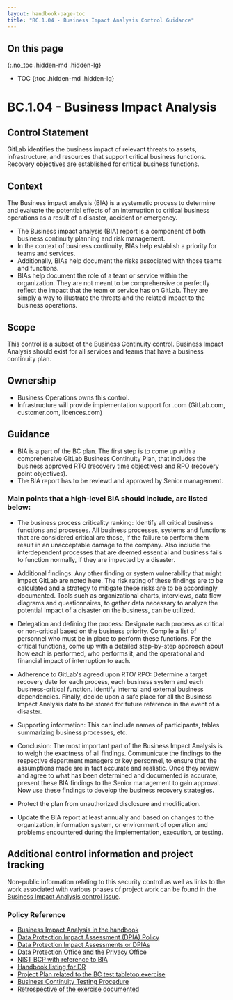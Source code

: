 ```yaml
---
layout: handbook-page-toc
title: "BC.1.04 - Business Impact Analysis Control Guidance"
---
```


## On this page
{:.no_toc .hidden-md .hidden-lg}

- TOC
{:toc .hidden-md .hidden-lg}

# BC.1.04 - Business Impact Analysis

## Control Statement
GitLab identifies the business impact of relevant threats to assets, infrastructure, and resources that support critical business functions. Recovery objectives are established for critical business functions.

## Context
The Business impact analysis (BIA) is a systematic process to determine and evaluate the potential effects of an interruption to critical business operations as a result of a disaster, accident or emergency.
* The Business impact analysis (BIA) report is a component of both business continuity planning and risk management.
* In the context of business continuity, BIAs help establish a priority for teams and services.
* Additionally, BIAs help document the risks associated with those teams and functions.
* BIAs help document the role of a team or service within the organization. They are not meant to be comprehensive or perfectly reflect the impact that the team or service has on GitLab. They are simply a way to illustrate the threats and the related impact to the business operations.

## Scope
This control is a subset of the Business Continuity control. Business Impact Analysis should exist for all services and teams that have a business continuity plan. 
## Ownership
* Business Operations owns this control.
* Infrastructure will provide implementation support for .com (GitLab.com, customer.com, licences.com) 

## Guidance
- BIA is a part of the BC plan. The first step is to come up with a comprehensive GitLab Business Continuity Plan, that includes the business approved RTO (recovery time objectives) and RPO (recovery point objectives). 
- The BIA report has to be reviewd and approved by Senior management. 

### Main points that a high-level BIA should include, are listed below:
* The business process criticality ranking:  Identify all critical business functions and processes. All business processes, systems and functions that are considered critical are those, if the failure to perform them result in an unacceptable damage to the company. Also include the interdependent processes that are deemed essential and business fails to function normally, if they are impacted by a disaster. 

* Additional findings: Any other finding or system vulnerability that might impact GitLab are noted here. The risk rating of these findings are to be calculated and a strategy to mitigate these risks are to be accordingly documented. Tools such as organizational charts, interviews, data flow diagrams and questionnaires, to gather data necessary to analyze the potential impact of a disaster on the business, can be utilized. 

* Delegation and defining the process:  Designate each process as critical or non-critical based on the business priority. Compile a list of personnel who must be in place to perform these functions. For the critical functions, come up with a detailed step-by-step approach about how each is performed, who performs it, and the operational and financial impact of interruption to each. 

* Adherence to GitLab's agreed upon RTO/ RPO: Determine a target recovery date for each process, each business system and each business-critical function. Identify internal and external business dependencies. Finally, decide upon a safe place for all the Business Impact Analysis data to be stored for future reference in the event of a disaster.

* Supporting information: This can include names of participants, tables summarizing business processes, etc.

* Conclusion: The most important part of the Business Impact Analysis is to weigh the exactness of all findings. Communicate the findings to the respective department managers or key personnel, to ensure that the assumptions made are in fact accurate and realistic. Once they review and agree to what has been determined and documented is accurate, present these BIA findings to the Senior management to gain approval. Now use these findings to develop the business recovery strategies.

* Protect the plan from unauthorized disclosure and modification.

* Update the BIA report at least annually and based on changes to the organization, information system, or environment of operation and problems encountered during the implementation, execution, or testing. 


## Additional control information and project tracking
Non-public information relating to this security control as well as links to the work associated with various phases of project work can be found in the [Business Impact Analysis control issue](https://gitlab.com/gitlab-com/gl-security/security-assurance/sec-compliance/compliance/-/issues/777).


### Policy Reference
*  [Business Impact Analysis in the handbook](/handbook/business-ops/gitlab-business-continuity-plan.html#business-impact-analysis)
*  [Data Protection Impact Assessment (DPIA) Policy](/handbook/engineering/security/dpia-policy/)
*  [Data Protection Impact Assessments or DPIAs](/handbook/legal/privacy/#data-protection-impact-assessments-dpias)
*  [Data Protection Office and the Privacy Office](https://about.gitlab.com/privacy/#data-protection)	
*  [NIST BCP with reference to BIA](https://nvlpubs.nist.gov/nistpubs/Legacy/SP/nistspecialpublication800-34r1.pdf)
*  [Handbook listing for DR](/handbook/engineering/infrastructure/design/disaster-recovery/)
*  [Project Plan related to the BC test tabletop exercise](https://gitlab.com/gitlab-com/gl-security/security-assurance/sec-compliance/compliance/-/issues/1721)
*  [Business Continuity Testing Procedure](https://gitlab.com/gitlab-com/gl-security/security-assurance/sec-compliance/compliance/-/issues/1818)
*  [Retrospective of the exercise documented](https://gitlab.com/gitlab-com/gl-security/security-assurance/sec-compliance/compliance/-/issues/1838)
